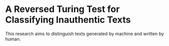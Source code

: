 # A Reversed Turing Test for Classifying Inauthentic Texts
This research aims to distinguish texts generated by machine and written by human.

